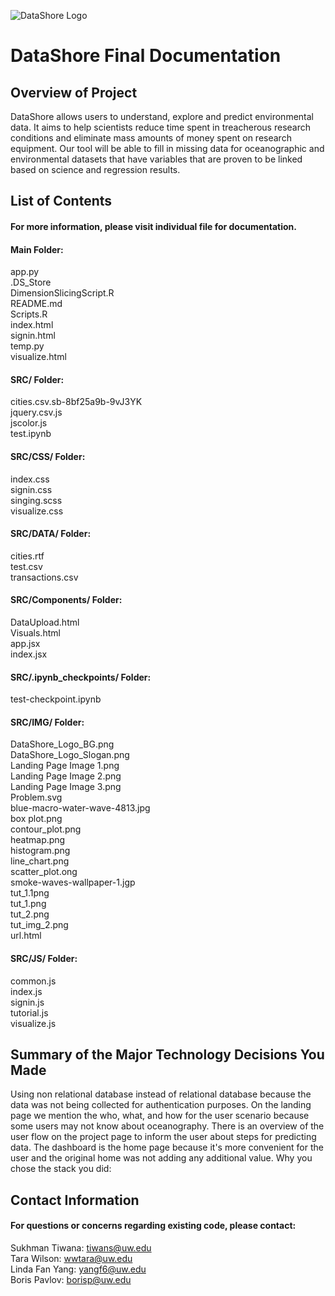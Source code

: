 ![DataShore Logo](https://github.com/pboris84/DataShore/blob/master/src/img/Full_Logo_Small.png)
# DataShore Final Documentation

## Overview of Project
DataShore allows users to understand, explore and predict environmental data. It aims to help scientists reduce time spent in treacherous research conditions and eliminate mass amounts of money spent on research equipment. Our tool will be able to fill in missing data for oceanographic and environmental datasets that have variables that are proven to be linked based on science and regression results.

## List of Contents
#### For more information, please visit individual file for documentation.
#### Main Folder:  
app.py  
.DS_Store  
DimensionSlicingScript.R  
README.md  
Scripts.R  
index.html  
signin.html  
temp.py  
visualize.html  
#### SRC/ Folder:  
cities.csv.sb-8bf25a9b-9vJ3YK  
jquery.csv.js  
jscolor.js  
test.ipynb  
#### SRC/CSS/ Folder:  
index.css  
signin.css  
singing.scss  
visualize.css  
#### SRC/DATA/ Folder:   
cities.rtf  
test.csv  
transactions.csv 
#### SRC/Components/ Folder:  
DataUpload.html  
Visuals.html   
app.jsx    
index.jsx    
#### SRC/.ipynb_checkpoints/ Folder: 
test-checkpoint.ipynb    
#### SRC/IMG/ Folder:  
DataShore_Logo_BG.png  
DataShore_Logo_Slogan.png  
Landing Page Image 1.png  
Landing Page Image 2.png  
Landing Page Image 3.png  
Problem.svg  
blue-macro-water-wave-4813.jpg  
box plot.png  
contour_plot.png  
heatmap.png  
histogram.png  
line_chart.png  
scatter_plot.ong  
smoke-waves-wallpaper-1.jgp  
tut_1.1png  
tut_1.png  
tut_2.png  
tut_img_2.png  
url.html  
#### SRC/JS/ Folder:  
common.js  
index.js  
signin.js  
tutorial.js  
visualize.js  

## Summary of the Major Technology Decisions You Made
Using non relational database instead of relational database because the data was not being collected for authentication purposes.
On the landing page we mention the who, what, and how for the user scenario because some users may not know about oceanography.
There is an overview of the user flow on the project page to inform the user about steps for predicting data.
The dashboard is the home page because it's more convenient for the user and the original home was not adding any additional value.
Why you chose the stack you did:

## Contact Information
#### For questions or concerns regarding existing code, please contact:  
Sukhman Tiwana: tiwans@uw.edu  
Tara Wilson: wwtara@uw.edu  
Linda Fan Yang: yangf6@uw.edu  
Boris Pavlov: borisp@uw.edu  
